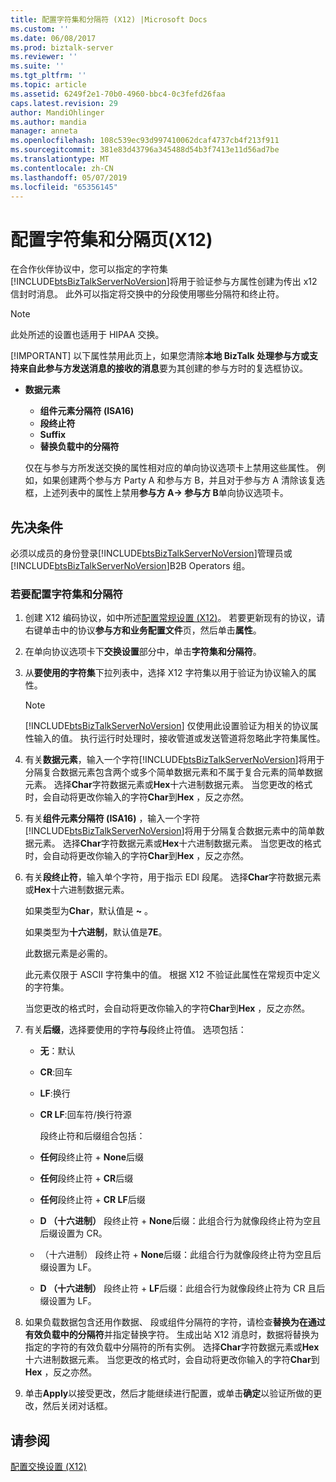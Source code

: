 ```yaml
---
title: 配置字符集和分隔符 (X12) |Microsoft Docs
ms.custom: ''
ms.date: 06/08/2017
ms.prod: biztalk-server
ms.reviewer: ''
ms.suite: ''
ms.tgt_pltfrm: ''
ms.topic: article
ms.assetid: 6249f2e1-70b0-4960-bbc4-0c3fefd26faa
caps.latest.revision: 29
author: MandiOhlinger
ms.author: mandia
manager: anneta
ms.openlocfilehash: 108c539ec93d997410062dcaf4737cb4f213f911
ms.sourcegitcommit: 381e83d43796a345488d54b3f7413e11d56ad7be
ms.translationtype: MT
ms.contentlocale: zh-CN
ms.lasthandoff: 05/07/2019
ms.locfileid: "65356145"
---
```

# <a name="configuring-charset-and-separators-x12"></a>配置字符集和分隔页(X12)
在合作伙伴协议中，您可以指定的字符集[!INCLUDE[btsBizTalkServerNoVersion](../includes/btsbiztalkservernoversion-md.md)]将用于验证参与方属性创建为传出 x12 信封时消息。 此外可以指定将交换中的分段使用哪些分隔符和终止符。  
  
> [!NOTE]
>  此处所述的设置也适用于 HIPAA 交换。  
> 
> [!IMPORTANT]
>  以下属性禁用此页上，如果您清除**本地 BizTalk 处理参与方或支持来自此参与方发送消息的接收的消息**要为其创建的参与方时的复选框协议。  
> 
> - **数据元素**  
>   -   **组件元素分隔符 (ISA16)**  
>   -   **段终止符**  
>   -   **Suffix**  
>   -   **替换负载中的分隔符**  
> 
>   仅在与参与方所发送交换的属性相对应的单向协议选项卡上禁用这些属性。 例如，如果创建两个参与方 Party A 和参与方 B，并且对于参与方 A 清除该复选框，上述列表中的属性上禁用**参与方 A-> 参与方 B**单向协议选项卡。  
  
## <a name="prerequisites"></a>先决条件  
 必须以成员的身份登录[!INCLUDE[btsBizTalkServerNoVersion](../includes/btsbiztalkservernoversion-md.md)]管理员或[!INCLUDE[btsBizTalkServerNoVersion](../includes/btsbiztalkservernoversion-md.md)]B2B Operators 组。  
  
### <a name="to-configure-the-character-set-and-separators"></a>若要配置字符集和分隔符  
  
1. 创建 X12 编码协议，如中所述[配置常规设置 (X12)](../core/configuring-general-settings-x12.md)。 若要更新现有的协议，请右键单击中的协议**参与方和业务配置文件**页，然后单击**属性**。  
  
2. 在单向协议选项卡下**交换设置**部分中，单击**字符集和分隔符**。  
  
3. 从**要使用的字符集**下拉列表中，选择 X12 字符集以用于验证为协议输入的属性。  
  
   > [!NOTE]
   >  [!INCLUDE[btsBizTalkServerNoVersion](../includes/btsbiztalkservernoversion-md.md)] 仅使用此设置验证为相关的协议属性输入的值。 执行运行时处理时，接收管道或发送管道将忽略此字符集属性。  
  
4. 有关**数据元素**，输入一个字符[!INCLUDE[btsBizTalkServerNoVersion](../includes/btsbiztalkservernoversion-md.md)]将用于分隔复合数据元素包含两个或多个简单数据元素和不属于复合元素的简单数据元素。 选择**Char**字符数据元素或**Hex**十六进制数据元素。 当您更改的格式时，会自动将更改你输入的字符**Char**到**Hex** ，反之亦然。  
  
5. 有关**组件元素分隔符 (ISA16)** ，输入一个字符[!INCLUDE[btsBizTalkServerNoVersion](../includes/btsbiztalkservernoversion-md.md)]将用于分隔复合数据元素中的简单数据元素。 选择**Char**字符数据元素或**Hex**十六进制数据元素。 当您更改的格式时，会自动将更改你输入的字符**Char**到**Hex** ，反之亦然。  
  
6. 有关**段终止符**，输入单个字符，用于指示 EDI 段尾。 选择**Char**字符数据元素或**Hex**十六进制数据元素。  
  
    如果类型为**Char**，默认值是 **~** 。  
  
    如果类型为**十六进制**，默认值是**7E**。  
  
    此数据元素是必需的。  
  
    此元素仅限于 ASCII 字符集中的值。 根据 X12 不验证此属性在常规页中定义的字符集。  
  
    当您更改的格式时，会自动将更改你输入的字符**Char**到**Hex** ，反之亦然。  
  
7. 有关**后缀**，选择要使用的字符**与**段终止符值。 选项包括：  
  
   - **无**：默认  
  
   - **CR**:回车  
  
   - **LF**:换行  
  
   - **CR LF**:回车符/换行符源  
  
     段终止符和后缀组合包括：  
  
   - **任何**段终止符 + **None**后缀  
  
   - **任何**段终止符 + **CR**后缀  
  
   - **任何**段终止符 + **CR LF**后缀  
  
   - **D （十六进制）** 段终止符 + **None**后缀：此组合行为就像段终止符为空且后缀设置为 CR。  
  
   - （十六进制） 段终止符 + **None**后缀：此组合行为就像段终止符为空且后缀设置为 LF。  
  
   - **D （十六进制）** 段终止符 + **LF**后缀：此组合行为就像段终止符为 CR 且后缀设置为 LF。  
  
8. 如果负载数据包含还用作数据、 段或组件分隔符的字符，请检查**替换为在通过有效负载中的分隔符**并指定替换字符。 生成出站 X12 消息时，数据将替换为指定的字符的有效负载中分隔符的所有实例。 选择**Char**字符数据元素或**Hex**十六进制数据元素。 当您更改的格式时，会自动将更改你输入的字符**Char**到**Hex** ，反之亦然。  
  
9. 单击**Apply**以接受更改，然后才能继续进行配置，或单击**确定**以验证所做的更改，然后关闭对话框。  
  
## <a name="see-also"></a>请参阅  
 [配置交换设置 (X12)](../core/configuring-interchange-settings-x12.md)